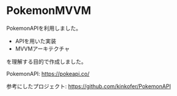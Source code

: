 # PokemonMVVM

PokemonAPIを利用しました。

- APIを用いた実装
- MVVMアーキテクチャ

を理解する目的で作成しました。

PokemonAPI: https://pokeapi.co/

参考にしたプロジェクト: https://github.com/kinkofer/PokemonAPI



